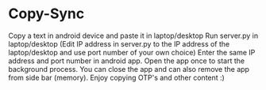 # Copy-Sync
Copy a text in android device and paste it in laptop/desktop
Run server.py in laptop/desktop (Edit IP address in server.py to the IP address of the laptop/desktop and use port number of your own choice)
Enter the same IP address and port number in android app.
Open the app once to start the background process. You can close the app and can also remove the app from side bar (memory).
Enjoy copying OTP's and other content :)
